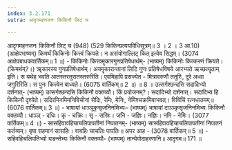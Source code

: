 ```yaml
---
index: 3.2.171
sutra: आदृगमहनजनः किकिनौ लिट् च

---
```

आदृगमहनजनः किकिनौ लिट् च (948) (529 किकिन्प्रत्ययविधिसूत्रम्॥ 3 । 2 । 3 आ.10) (आक्षेपभाष्यम्) किमर्थं किकिनोः कित्त्वं क्रियते। न असंयोगाल्लिट् कित् इत्येव सिद्धम्। (3074 आक्षेपबाधकवार्तिकम्॥ 1 ॥) - किकिनोः कित्त्वमॄकारगुणप्रतिषेधार्थम्- (भाष्यम्) किकिनोः कित्करणं क्रियते। (किमर्थम्?।) ॠकारस्य गुणप्रतिषेधार्थम्। अयमॄकारान्तानां लिटि गुणः प्रतिषेधविषये आरभ्यते ऋच्छत्यॄताम् इति। स यथेह भवति आतस्तरतुरातस्तरुरिति। एवमिहापि प्रसज्येत - मित्रावरुणौ ततुरिः, दूरे अध्वा जगुरिरिति। स पुनः कित्त्वेन बाध्यते। (6075 वार्तिकम्॥ 2 ॥) ॥ 8 ॥ उत्सर्गश्छन्दसि सदादिभ्यो दर्शनात्- (भाष्यम्) उत्सर्गश्छन्दसि किकिनौ वक्तव्यौ। किं प्रयोजनम्?। सदादिभ्यो दर्शनात्। सदादिभ्य हि किकिनौ दृश्येते। सदिरमिनमिमनिविचीनां सेदिः, रेमिः, मेनिः, नेमिश्चक्रमिवाभवत्। विविचिं रत्नधातमम्॥ (6076 वार्तिकम्॥ 3 ॥) - भाषायां धाञ्ञूकृसृजनिनमिभ्यः- (भाष्यम्) भाषायां दाञ्ञ्कृसृजनिनमिभ्यः किकिनौ वक्तव्यौ। धाञ्ञ् - दधिः। कृ - चक्रिः। सृ - सस्रिः। जनि - जज्ञिः। नज्ञिः। नमि - नेमिः। (3077 वार्तिकम्॥ 4 ॥) - सासहिवावहिचाचलिपापतीनां निपातनम्- (भाष्यम्) सासहिवावहिचाचलिपापतीनां निपातनं कर्तव्यम्। वृषा सहमानं सासहिः। वावहिः चाचलिः पापतिः॥ अपर आह -  (3078 वार्तिकम्॥ 5 ॥) - सहिवहिचलिपतिभ्यो यङन्तेभ्यः किकिनौ वक्तव्यौ- (भाष्यम्) तान्येवोदाहरणानि॥ आदृगम॥ 171 ॥